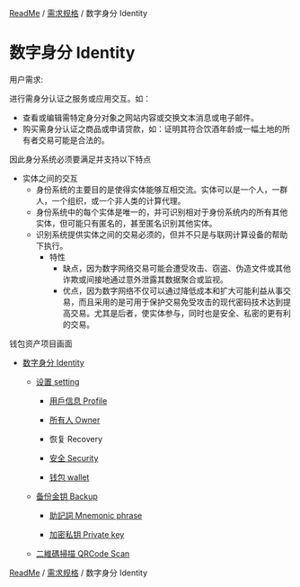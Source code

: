 [ReadMe](../README.md) / [需求规格](../requirements.md) / 数字身分 Identity

# 数字身分 Identity

用户需求:

进行需身分认证之服务或应用交互。如：

* 查看或编辑需特定身分对象之网站内容或交换文本消息或电子邮件。
* 购买需身分认证之商品或申请贷款，如：证明其符合饮酒年龄或一幅土地的所有者交易可能是合法的。

因此身分系统必须要满足并支持以下特点

* 实体之间的交互
	* 身份系统的主要目的是使得实体能够互相交流。实体可以是一个人，一群人，一个组织，或一个非人类的计算代理。
	* 身份系统中的每个实体是唯一的，并可识别相对于身份系统内的所有其他实体，但可能只有匿名的，甚至匿名识别其他实体。
	* 识别系统提供实体之间的交易必须的，但并不只是与联网计算设备的帮助下执行。
		* 特性
			* 缺点，因为数字网络交易可能会遭受攻击、窃盗、伪造文件或其他诈欺或间接地通过意外泄露其数据聚合或监视。
			* 优点，因为数字网络不仅可以通过降低成本和扩大可能利益从事交易，而且采用的是可用于保护交易免受攻击的现代密码技术达到提高交易。尤其是后者，使实体参与，同时也是安全、私密的更有利的交易。

钱包资产项目画面

* [数字身分 Identity](identity.md)

	* [设置 setting](identity-setting.md)

		* [用戶信息 Profile](profile.md)

		* [所有人 Owner](owner.md)

		* 恢复 Recovery

		* [安全 Security](#)

		* [钱包 wallet](#)

	* [备份金钥 Backup](backup.md)

		* [助記詞 Mnemonic phrase](phrase.md)

		* [加密私钥 Private key](private-key.md)

	* [二維碼掃描 QRCode Scan](qrcode.md)

[ReadMe](../README.md) / [需求规格](../requirements.md) / 数字身分 Identity